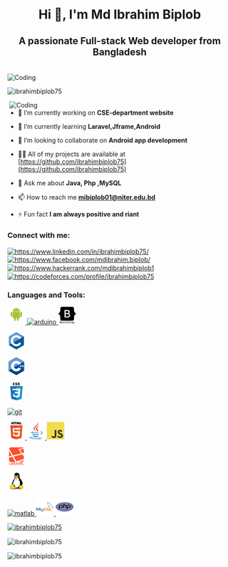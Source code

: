 <h1 align="center">Hi 👋, I'm Md Ibrahim Biplob</h1>
<h2 align="center">A passionate Full-stack Web developer from Bangladesh</h2><br>
<img align="center" alt="Coding"  src="https://camo.githubusercontent.com/ba9f3bd30647e352a3f5e1e45eb45c6ec7bad6155cd16aaedf4a426738da0ca5/68747470733a2f2f696e646f616e616c79746963612e636f6d2f7374617469632f696d616765732f62616e6e6572722e676966">


<p align="left"> <img src="https://komarev.com/ghpvc/?username=ibrahimbiplob75&label=Profile%20views&color=0e75b6&style=flat" alt="ibrahimbiplob75" /> </p>

<img align="right" alt="Coding" width="500px"  src="https://i.pinimg.com/originals/93/4b/e2/934be2865cf79d85cac19f8beb67bf27.gif">



- 🔭 I’m currently working on **CSE-department website**

- 🌱 I’m currently learning **Laravel,Jframe,Android**

- 👯 I’m looking to collaborate on **Android app development**

- 👨‍💻 All of my projects are available at [https://github.com/ibrahimbiplob75](https://github.com/ibrahimbiplob75)

- 💬 Ask me about **Java, Php ,MySQL**

- 📫 How to reach me **mibiplob01@niter.edu.bd**

- ⚡ Fun fact **I am always positive and riant**

<h3 align="left">Connect with me:</h3>
<p align="left">
<a href="https://linkedin.com/in/https://www.linkedin.com/in/ibrahimbiplob75/" target="blank"><img align="center" src="https://raw.githubusercontent.com/rahuldkjain/github-profile-readme-generator/master/src/images/icons/Social/linked-in-alt.svg" alt="https://www.linkedin.com/in/ibrahimbiplob75/" height="30" width="40" /></a>
<a href="https://fb.com/https://www.facebook.com/mdibrahim.biplob/" target="blank"><img align="center" src="https://raw.githubusercontent.com/rahuldkjain/github-profile-readme-generator/master/src/images/icons/Social/facebook.svg" alt="https://www.facebook.com/mdibrahim.biplob/" height="30" width="40" /></a>
<a href="https://www.hackerrank.com/https://www.hackerrank.com/mdibrahimbiplob1" target="blank"><img align="center" src="https://raw.githubusercontent.com/rahuldkjain/github-profile-readme-generator/master/src/images/icons/Social/hackerrank.svg" alt="https://www.hackerrank.com/mdibrahimbiplob1" height="30" width="40" /></a>
<a href="https://codeforces.com/profile/https://codeforces.com/profile/ibrahimbiplob75" target="blank"><img align="center" src="https://raw.githubusercontent.com/rahuldkjain/github-profile-readme-generator/master/src/images/icons/Social/codeforces.svg" alt="https://codeforces.com/profile/ibrahimbiplob75" height="30" width="40" /></a>
</p>

<h3 align="left">Languages and Tools:</h3>

<p align="left"> 
  <a href="https://developer.android.com" target="_blank" rel="noreferrer"> 
   <img src="https://raw.githubusercontent.com/devicons/devicon/master/icons/android/android-original-wordmark.svg" alt="android" width="40"height="40"/> 
  </a>
 <a href="https://www.arduino.cc/" target="_blank" rel="noreferrer"> <img src="https://cdn.worldvectorlogo.com/logos/arduino-1.svg" alt="arduino" width="40" height="40"/> 
 </a> 
<a href="https://getbootstrap.com" target="_blank" rel="noreferrer"> <img                src="https://raw.githubusercontent.com/devicons/devicon/master/icons/bootstrap/bootstrap-plain-wordmark.svg" alt="bootstrap" width="40" height="40"/> </a> 

<a href="https://www.cprogramming.com/" target="_blank" rel="noreferrer"> <img src="https://raw.githubusercontent.com/devicons/devicon/master/icons/c/c-original.svg" alt="c" width="40" height="40"/> 
</a>

<a href="https://www.w3schools.com/cpp/" target="_blank" rel="noreferrer"> <img src="https://raw.githubusercontent.com/devicons/devicon/master/icons/cplusplus/cplusplus-original.svg" alt="cplusplus" width="40" height="40"/> 
</a> 

 <a href="https://www.w3schools.com/css/" target="_blank" rel="noreferrer"> <img src="https://raw.githubusercontent.com/devicons/devicon/master/icons/css3/css3-original-wordmark.svg" alt="css3" width="40" height="40"/> 
 </a> 

<a href="https://git-scm.com/" target="_blank" rel="noreferrer"> <img src="https://www.vectorlogo.zone/logos/git-scm/git-scm-icon.svg" alt="git" width="40" height="40"/> 
</a> 

<a href="https://www.w3.org/html/" target="_blank" rel="noreferrer"> 
      <img src="https://raw.githubusercontent.com/devicons/devicon/master/icons/html5/html5-original-wordmark.svg" alt="html5" width="40" height="40"/> </a>
      
<a href="https://www.java.com" target="_blank" rel="noreferrer"> 
      <img src="https://raw.githubusercontent.com/devicons/devicon/master/icons/java/java-original.svg" alt="java" width="40" height="40"/> 
</a>
      
<a href="https://developer.mozilla.org/en-US/docs/Web/JavaScript" target="_blank" rel="noreferrer"> 
      <img src="https://raw.githubusercontent.com/devicons/devicon/master/icons/javascript/javascript-original.svg" alt="javascript" width="40" height="40"/> 
</a>
      
<a href="https://laravel.com/" target="_blank" rel="noreferrer"> <img src="https://raw.githubusercontent.com/devicons/devicon/master/icons/laravel/laravel-plain-wordmark.svg" alt="laravel" width="40" height="40"/> 
</a>
      
<a href="https://www.linux.org/" target="_blank" rel="noreferrer"> <img src="https://raw.githubusercontent.com/devicons/devicon/master/icons/linux/linux-original.svg" alt="linux" width="40" height="40"/> 
</a>
      
<a href="https://www.mathworks.com/" target="_blank" rel="noreferrer"> <img src="https://upload.wikimedia.org/wikipedia/commons/2/21/Matlab_Logo.png" alt="matlab" width="40" height="40"/> 
 </a> 
<a href="https://www.mysql.com/" target="_blank" rel="noreferrer"> <img src="https://raw.githubusercontent.com/devicons/devicon/master/icons/mysql/mysql-original-wordmark.svg" alt="mysql" width="40" height="40"/> 
</a>
<a href="https://www.php.net" target="_blank" rel="noreferrer"> <img src="https://raw.githubusercontent.com/devicons/devicon/master/icons/php/php-original.svg" alt="php" width="40" height="40"/> </a> 

</p>



<p align="left"> <a href="https://github.com/ryo-ma/github-profile-trophy"><img src="https://github-profile-trophy.vercel.app/?username=ibrahimbiplob75" alt="ibrahimbiplob75" /></a> </p>

<p><img align="center" src="https://github-readme-stats.vercel.app/api/top-langs?username=ibrahimbiplob75&show_icons=true&locale=en&layout=compact" alt="ibrahimbiplob75" /></p>

<p><img align="center" src="https://github-readme-streak-stats.herokuapp.com/?user=ibrahimbiplob75&" alt="ibrahimbiplob75" /></p>




